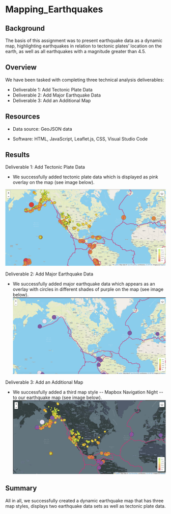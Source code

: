 # Mapping_Earthquakes

## Background

The basis of this assignment was to present earthquake data as a dynamic map, highlighting earthquakes in relation to tectonic plates’ location on the earth, as well as all earthquakes with a magnitude greater than 4.5.


## Overview

We have been tasked with completing three technical analysis deliverables:

- Deliverable 1: Add Tectonic Plate Data
- Deliverable 2: Add Major Earthquake Data
- Deliverable 3: Add an Additional Map


## Resources

- Data source: GeoJSON data

- Software: HTML, JavaScript, Leaflet.js, CSS, Visual Studio Code

## Results

Deliverable 1: Add Tectonic Plate Data
- We successfully added tectonic plate data which is displayed as pink overlay on the map (see image below).

![deliverable_1](https://github.com/MichaelaAnastasiaAustin/Mapping_Earthquakes/blob/main/Earthquake_Challenge/images/deliverable_1.png)

Deliverable 2: Add Major Earthquake Data
- We successfully added major earthquake data which appears as an overlay with circles in different shades of purple on the map (see image below). 
![deliverable_2](https://github.com/MichaelaAnastasiaAustin/Mapping_Earthquakes/blob/main/Earthquake_Challenge/images/deliverable2v2.png)

Deliverable 3: Add an Additional Map
- We successfully added a third map style -- Mapbox Navigation Night -- to our earthquake map (see image below).
![deliverable_3](https://github.com/MichaelaAnastasiaAustin/Mapping_Earthquakes/blob/main/Earthquake_Challenge/images/deliverable_3.png)

## Summary
All in all, we successfully created a dynamic earthquake map that has three map styles, displays two earthquake data sets as well as tectonic plate data.
